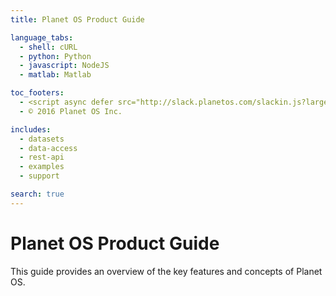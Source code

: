 ```yaml
---
title: Planet OS Product Guide

language_tabs:
  - shell: cURL
  - python: Python
  - javascript: NodeJS
  - matlab: Matlab

toc_footers:
  - <script async defer src="http://slack.planetos.com/slackin.js?large"></script>
  - © 2016 Planet OS Inc.

includes:
  - datasets
  - data-access
  - rest-api
  - examples
  - support

search: true
---
```


# Planet OS Product Guide

This guide provides an overview of the key features and concepts of Planet OS.

